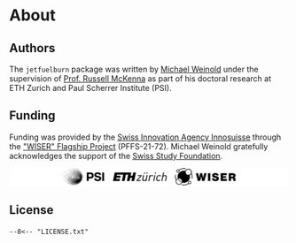 # About

## Authors

The `jetfuelburn` package was written by [Michael Weinold](https://www.linkedin.com/in/michaelweinold/) under the supervision of [Prof. Russell McKenna](https://esc.ethz.ch/people/person-detail.mckenna.html) as part of his doctoral research at ETH Zurich and Paul Scherrer Institute (PSI).

## Funding

Funding was provided by the [Swiss Innovation Agency Innosuisse](https://innosuisse.admin.ch) through the ["WISER" Flagship Project](https://wiser-climate.com) (PFFS-21-72). Michael Weinold gratefully acknowledges the support of the [Swiss Study Foundation](https://www.studyfoundation.ch).

![PSI ETHZ WISER Logo](_static/logo/logo_black_PSI_ETHZ_WISER.svg)

## License

```plaintext
--8<-- "LICENSE.txt"
```